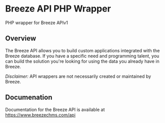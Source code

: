 # Breeze API PHP Wrapper
PHP wrapper for Breeze APIv1

## Overview
The Breeze API allows you to build custom applications integrated with the Breeze database. If you have a specific need and programming talent, you can build the solution you're looking for using the data you already have in Breeze. 

*Disclaimer:* API wrappers are not necessarily created or maintained by Breeze.

## Documenation
Documentation for the Breeze API is available at https://www.breezechms.com/api
